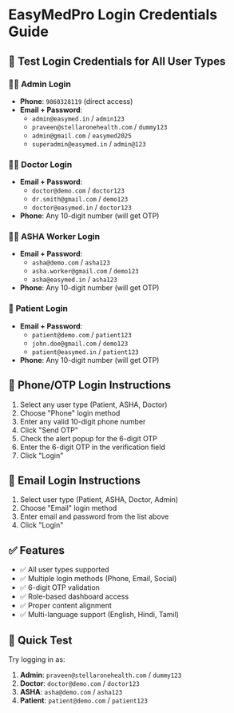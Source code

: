# EasyMedPro Login Credentials Guide

## 🔐 Test Login Credentials for All User Types

### 👨‍⚕️ **Admin Login**

- **Phone**: `9060328119` (direct access)
- **Email + Password**:
  - `admin@easymed.in` / `admin123`
  - `praveen@stellaronehealth.com` / `dummy123`
  - `admin@gmail.com` / `easymed2025`
  - `superadmin@easymed.in` / `admin@123`

### 👨‍⚕️ **Doctor Login**

- **Email + Password**:
  - `doctor@demo.com` / `doctor123`
  - `dr.smith@gmail.com` / `demo123`
  - `doctor@easymed.in` / `doctor123`
- **Phone**: Any 10-digit number (will get OTP)

### 👩‍💼 **ASHA Worker Login**

- **Email + Password**:
  - `asha@demo.com` / `asha123`
  - `asha.worker@gmail.com` / `demo123`
  - `asha@easymed.in` / `asha123`
- **Phone**: Any 10-digit number (will get OTP)

### 👤 **Patient Login**

- **Email + Password**:
  - `patient@demo.com` / `patient123`
  - `john.doe@gmail.com` / `demo123`
  - `patient@easymed.in` / `patient123`
- **Phone**: Any 10-digit number (will get OTP)

## 📱 **Phone/OTP Login Instructions**

1. Select any user type (Patient, ASHA, Doctor)
2. Choose "Phone" login method
3. Enter any valid 10-digit phone number
4. Click "Send OTP"
5. Check the alert popup for the 6-digit OTP
6. Enter the 6-digit OTP in the verification field
7. Click "Login"

## 📧 **Email Login Instructions**

1. Select user type (Patient, ASHA, Doctor, Admin)
2. Choose "Email" login method
3. Enter email and password from the list above
4. Click "Login"

## ✅ **Features**

- ✅ All user types supported
- ✅ Multiple login methods (Phone, Email, Social)
- ✅ 6-digit OTP validation
- ✅ Role-based dashboard access
- ✅ Proper content alignment
- ✅ Multi-language support (English, Hindi, Tamil)

## 🚀 **Quick Test**

Try logging in as:

1. **Admin**: `praveen@stellaronehealth.com` / `dummy123`
2. **Doctor**: `doctor@demo.com` / `doctor123`
3. **ASHA**: `asha@demo.com` / `asha123`
4. **Patient**: `patient@demo.com` / `patient123`
